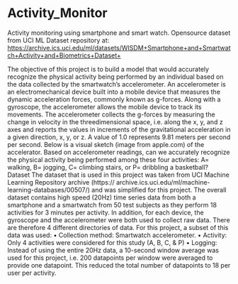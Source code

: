 # Activity_Monitor
Activity monitoring using smartphone and smart watch. Opensource dataset from UCI ML Dataset repository at: https://archive.ics.uci.edu/ml/datasets/WISDM+Smartphone+and+Smartwatch+Activity+and+Biometrics+Dataset+

The objective of this project is to build a model that would accurately recognize the physical activity being
performed by an individual based on the data collected by the smartwatch’s accelerometer. An accelerometer
is an electromechanical device built into a mobile device that measures the dynamic acceleration forces,
commonly known as g-forces. Along with a gyroscope, the accelerometer allows the mobile device to track
its movements. The accelerometer collects the g-forces by measuring the change in velocity in the threedimensional
space, i.e. along the x, y, and z axes and reports the values in increments of the gravitational
acceleration in a given direction, x, y, or z. A value of 1.0 represents 9.81 meters per second per second.
Below is a visual sketch (image from apple.com) of the accelerator.
Based on accelerometer readings, can we accurately recognize the physical activity being performed among
these four activities: A= walking, B= jogging, C= climbing stairs, or P= dribbling a basketball?
Dataset
The dataset that is used in this project was taken from UCI Machine Learning Repository archive (https://
archive.ics.uci.edu/ml/machine-learning-databases/00507/) and was simplified for this project. The overall
dataset contains high speed (20Hz) time series data from both a smartphone and a smartwatch from 50 test
subjects as they perform 18 activities for 3 minutes per activity. In addition, for each device, the gyroscope
and the accelerometer were both used to collect raw data. There are therefore 4 different directories of data.
For this project, a subset of this data was used:
• Collection method: Smartwatch accelerometer.
• Activity: Only 4 activities were considered for this study (A, B, C, & P)
• Logging: Instead of using the entire 20Hz data, a 10-second window average was used for this project,
i.e. 200 datapoints per window were averaged to provide one datapoint. This reduced the total number
of datapoints to 18 per user per activity.
